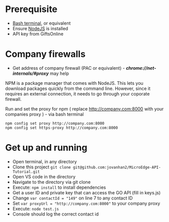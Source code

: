 # Prerequisite
* [Bash terminal](https://gitforwindows.org/), or equivalent 
* Ensure [NodeJS](https://nodejs.org/en/) is installed
* API key from GiftsOnline
# Company firewalls
* Get address of company firewall (PAC or equivalent) - ***chrome://net-internals/#proxy*** may help

NPM is a package manager that comes with NodeJS. This lets you download packages quickly from the command line. However, since it requires an external connection, it needs to go through your coporate firewall.

Run and set the proxy for npm  ( replace http://company.com:8000 with your companies proxy ) - via bash terminal
```
npm config set proxy http://company.com:8000
npm config set https-proxy http://company.com:8000
```
# Get up and running
- Open terminal, in any directory
- Clone this project `git clone git@github.com:jovanhan2/MicroEdge-API-Tutorial.git`
- Open VS code in the directory
- Navigate to the directory via git clone 
- Execute: `npm install` to install dependencies
- Get a user ID and private key that can access the GO API (fill in keys.js)
- Change ```var contactId = "149"``` on line 7 to any contact ID
- Set ```var proxyUrl = "http://company.com:8000"``` to your company proxy
- Execute: `node test.js`
- Console should log the correct contact id


